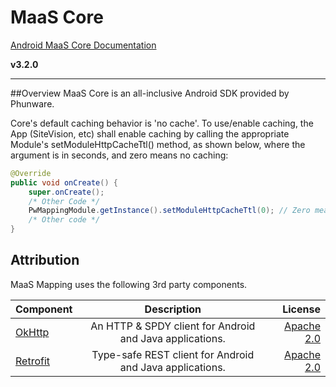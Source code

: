 MaaS Core
=========

[Android MaaS Core Documentation](http://phunware.github.io/maas-core-android-sdk/)

**v3.2.0**
________________

##Overview
MaaS Core is an all-inclusive Android SDK provided by Phunware.

Core's default caching behavior is 'no cache'. To use/enable caching, the App (SiteVision, etc)
shall enable caching by calling the appropriate Module's setModuleHttpCacheTtl() method, as shown
below, where the argument is in seconds, and zero means no caching:

```Java
@Override
public void onCreate() {
    super.onCreate();
    /* Other Code */
    PwMappingModule.getInstance().setModuleHttpCacheTtl(0); // Zero means no caching
    /* Other code */
}
```

Attribution
-----------
MaaS Mapping uses the following 3rd party components.

| Component     | Description   | License  |
| ------------- |:-------------:| -----:|
| [OkHttp](https://github.com/square/okhttp)      | An HTTP & SPDY client for Android and Java applications. | [Apache 2.0](https://github.com/square/okhttp/blob/master/LICENSE.txt) |
| [Retrofit](https://github.com/square/retrofit)  | Type-safe REST client for Android and Java applications. | [Apache 2.0](https://github.com/square/retrofit/blob/master/LICENSE.txt) |
